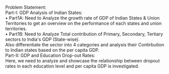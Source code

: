 Problem Statement:  
Part-I: GDP Analysis of Indian States:  
• Part1A: Need to Analyze the growth rate of GDP of Indian States & Union Territories to get an overview on the performance of each states and union territories.  
• Part1B: Need to Analyze Total contribution of Primary, Secondary, Tertiary sectors to India's GDP (State-wise).  
Also differentiate the sector into 4 categories and analysis their Contirbution to Indian states based on the per capita GDP.  
Part-II: GDP and Education Drop-out Rates:  
Here, we need to analyze and showcase the relationship between dropout rates in each education level and per capita GDP is investigated.  
